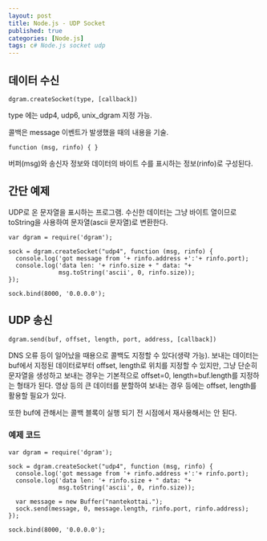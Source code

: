 ```yaml
---
layout: post
title: Node.js - UDP Socket
published: true
categories: [Node.js]
tags: c# Node.js socket udp
---
```

## 데이터 수신
  
```
dgram.createSocket(type, [callback])
```
  
type 에는 udp4, udp6, unix_dgram 지정 가능.  
  
콜백은 message 이벤트가 발생했을 때의 내용을 기술.  
```
function (msg, rinfo) { }
```
  
버퍼(msg)와 송신자 정보와 데이터의 바이트 수를 표시하는 정보(rinfo)로 구성된다.
  
  
  
## 간단 예제
UDP로 온 문자열을 표시하는 프로그램. 수신한 데이터는 그냥 바이트 열이므로 toString을 사용하여 문자열(ascii 문자열)로 변환한다.  
```
var dgram = require('dgram');

sock = dgram.createSocket("udp4", function (msg, rinfo) {
  console.log('got message from '+ rinfo.address +':'+ rinfo.port);
  console.log('data len: '+ rinfo.size + " data: "+
              msg.toString('ascii', 0, rinfo.size));
});

sock.bind(8000, '0.0.0.0');
```
  
  
  
## UDP 송신
  
```
dgram.send(buf, offset, length, port, address, [callback])
```
  
DNS 오류 등이 일어났을 때용으로 콜백도 지정할 수 있다(생략 가능). 보내는 데이터는 buf에서 지정된 데이터로부터 offset, length로 위치를 지정할 수 있지만, 그냥 단순히 문자열을 생성하고 보내는 경우는 기본적으로 offset=0, length=buf.length를 지정하는 형태가 된다. 영상 등의 큰 데이터를 분할하여 보내는 경우 등에는 offset, length를 활용할 필요가 있다.  
  
또한 buf에 관해서는 콜백 블록이 실행 되기 전 시점에서 재사용해서는 안 된다.  
  
  
  
### 예제 코드
  
```
var dgram = require('dgram');

sock = dgram.createSocket("udp4", function (msg, rinfo) {
  console.log('got message from '+ rinfo.address +':'+ rinfo.port);
  console.log('data len: '+ rinfo.size + " data: "+
              msg.toString('ascii', 0, rinfo.size));

  var message = new Buffer("nantekottai.");
  sock.send(message, 0, message.length, rinfo.port, rinfo.address);
});

sock.bind(8000, '0.0.0.0');
```
  